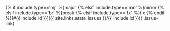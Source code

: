 ﻿{% if include.type=='mj' %}<span class="label label-primary label-issue-type">major</span>
{% elsif include.type=='mn' %}<span class="label label-info label-issue-type">minor</span>
{% elsif include.type=='br' %}<span class="label label-danger label-issue-type" title="breaking change">break</span>
{% elsif include.type=='fx' %}<span class="label label-success label-issue-type">fix</span> {% endif %}[#{{ include.id }}]({{ site.links.atata_issues }}/{{ include.id }}){:.issue-link}